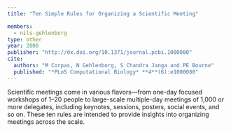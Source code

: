 ```yaml
---
title: "Ten Simple Rules for Organizing a Scientific Meeting"

members:
  - nils-gehlenborg
type: other
year: 2008
publisher: "http://dx.doi.org/10.1371/journal.pcbi.1000080"
cite:
  authors: "M Corpas, N Gehlenborg, S Chandra Janga and PE Bourne"
  published: "*PLoS Computational Biology* **4**(6):e1000080"
---
```

Scientific meetings come in various flavors—from one-day focused workshops of 1–20 people to large-scale multiple-day meetings of 1,000 or more delegates, including keynotes, sessions, posters, social events, and so on. These ten rules are intended to provide insights into organizing meetings across the scale.